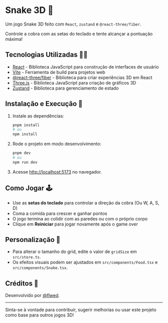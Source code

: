 # Snake 3D 🐍

Um jogo Snake 3D feito com `React`, `zustand` e `@react-three/fiber`.

Controle a cobra com as setas do teclado e tente alcançar a pontuação máxima!

## Tecnologias Utilizadas 🧑‍💻
- [React](https://react.dev/) - Biblioteca JavaScript para construção de interfaces de usuário
- [Vite](https://vitejs.dev/) - Ferramenta de build para projetos web
- [@react-three/fiber](https://docs.pmnd.rs/react-three-fiber/getting-started/introduction) - Biblioteca para criar experiências 3D em React
- [Three.js](https://threejs.org/) - Biblioteca JavaScript para criação de gráficos 3D
- [Zustand](https://zustand-demo.pmnd.rs/) - Biblioteca para gerenciamento de estado

## Instalação e Execução 🚀

1. Instale as dependências:
   ```sh
   pnpm install
   # ou
   npm install
   ```
2. Rode o projeto em modo desenvolvimento:
   ```sh
   pnpm dev
   # ou
   npm run dev
   ```
3. Acesse [http://localhost:5173](http://localhost:5173) no navegador.

## Como Jogar 🕹️
- Use as **setas do teclado** para controlar a direção da cobra (Ou W, A, S, D)
- Coma a comida para crescer e ganhar pontos
- O jogo termina ao colidir com as paredes ou com o próprio corpo
- Clique em **Reiniciar** para jogar novamente após o game over

## Personalização 🎨
- Para alterar o tamanho do grid, edite o valor de `gridSize` em `src/store.ts`.
- Os efeitos visuais podem ser ajustados em `src/components/Food.tsx` e `src/components/Snake.tsx`.

## Créditos 💖
Desenvolvido por [@flwed](https://github.com/flwed).

---
Sinta-se à vontade para contribuir, sugerir melhorias ou usar este projeto como base para outros jogos 3D!
